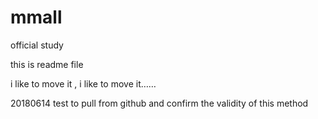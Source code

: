# mmall
official study

this is readme file

i like to move it , i like to move it……

20180614 test to pull from github and confirm the validity of this method
